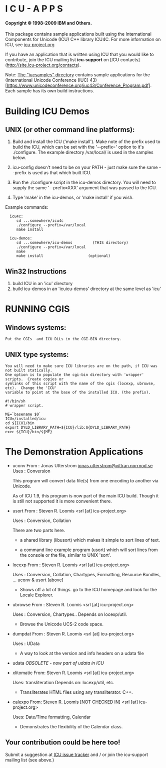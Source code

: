 # I C U  -  A P P S
#### Copyright © 1998-2009 IBM and Others.


This package contains sample applications built using the
International Components for Unicode (ICU) C++ library ICU4C. For
more information on ICU, see [icu-project.org](http://site.icu-project.org/)

If you have an application that is written using ICU that you
would like to contribute, join the ICU mailing list **icu-support** on [ICU contacts]
(http://site.icu-project.org/contacts).

Note: [The "iucsamples" directory](https://github.com/unicode-org/icu-demos/tree/master/iucsamples) contains
sample applications for the (International Unicode Conference (IUC) 43)
[https://www.unicodeconference.org/iuc43/Conference_Program.pdf].  Each sample has its own
build instructions.

# Building ICU Demos

## UNIX (or other command line platforms):

  1. Build and install the ICU ('make install'). Make note of the 
      prefix used to build the ICU, which can be set with the
     '--prefix=' option to it's ./configure. The example directory /var/local/ is used in the samples below.

  2. icu-config doesn't need to be on your PATH - just make sure the same --prefix is used as that which built ICU.
  
  3. Run the ./configure script in the icu-demos directory.  You will need
     to supply the same '--prefix=XXX' argument that was passed to the
     ICU.

  4. Type 'make' in the icu-demos, or 'make install' if you wish.

Example commands:
````
  icu4c:
     cd ...somewhere/icu4c
     ./configure --prefix=/var/local
     make install
  
  icu-demos:
     cd ...somewhere/icu-demos         (THIS directory)
     ./configure --prefix=/var/local
     make
     make install                    (optional)
````

## Win32 Instructions
  1. build ICU in an 'icu' directory
  2. build icu-demos in an 'icuicu-demos' directory at the same level as 'icu'

# RUNNING CGIS

## Windows systems:  
    Put the CGIs  and ICU DLLs in the CGI-BIN directory.
  
## UNIX type systems:
    You will need to make sure ICU libraries are on the path, if ICU was not built statically.
    One option is to populate the cgi-bin directory with 'wrapper' scripts.  Create copies or 
    symlinks of this script with the name of the cgis (locexp, ubrowse, etc).  Change the 'ICU' 
    variable to point at the base of the installed ICU. (the prefix).

````
#!/bin/sh
# wrapper script.

ME=`basename $0`
ICU=/installed/icu
cd ${ICU}/bin
export DYLD_LIBRARY_PATH=${ICU}/lib:${DYLD_LIBRARY_PATH}
exec ${ICU}/bin/${ME}
````

# The Demonstration Applications

- uconv    From : Jonas Utterstrom 
                  <jonas.utterstrom@vittran.norrnod.se>
           Uses : Conversion

   This program will convert data file(s) from one encoding to another
   via Unicode.
   
   As of ICU 1.9, this program is now part of the main ICU build. Though
   it is still not supported it is more convenient there.

- usort    From : Steven R. Loomis
                  <srl [at] icu-project.org>

    Uses : Conversion, Collation

    There are two parts here.

    * a shared library (libusort) which makes it simple to sort lines
      of text.

    * a command line example program (usort) which will sort lines
      from the console or the file, similar to UNIX 'sort'. 

- locexp   From : Steven R. Loomis
                  <srl [at] icu-project.org>

    Uses : Conversion, Collation, Chartypes, Formatting,
           Resource Bundles,  ...
             uconv & usort [above]

    * Shows off a lot of things. go to the ICU homepage and
       look for the Locale Explorer.

- ubrowse   From : Steven R. Loomis
                 <srl [at] icu-project.org>

     Uses : Conversion, Chartypes..
         Depends on locexp/util.

    * Browse the Unicode UCS-2 code space.


- dumpdat     From : Steven R. Loomis
                  <srl [at] icu-project.org>

     Uses : UData

    * A way to look at the version and info headers on a udata
      file


- udata    *OBSOLETE - now part of udata in ICU*

 - xlitomatic From: Steven R. Loomis
                   <srl [at] icu-project.org>
        
    Uses: transliteration
      Depends on: locexp/util, etc.

    * Transliterates HTML files using any transliterator. C++.
 
- calexpo   From: Steven R. Loomis        [NOT CHECKED IN]
                  <srl [at] icu-project.org>

    Uses: Date/Time formatting, Calendar

    * Demonstrates the flexibility of the Calendar class.

## Your contribution could be here too!
Submit a suggestion at [ICU issue tracker](http://site.icu-project.org/bugs) and / or join the icu-support mailing list (see above.)

